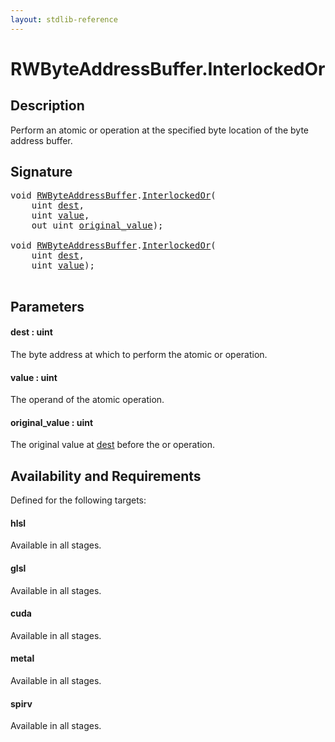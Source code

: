 ```yaml
---
layout: stdlib-reference
---
```


# RWByteAddressBuffer\.InterlockedOr

## Description

Perform an atomic or operation at the specified byte
location of the byte address buffer.



## Signature 

<pre>
<span class="code_keyword">void</span> <a href="../types/rwbyteaddressbuffer-0126d/index.html" class="code_type">RWByteAddressBuffer</a>.<a href="interlockedor-0b.html">InterlockedOr</a>(
    <span class="code_keyword">uint</span> <a href="interlockedor-0b.html#decl-dest" class="code_param">dest</a>,
    <span class="code_keyword">uint</span> <a href="interlockedor-0b.html#decl-value" class="code_param">value</a>,
    <span class="code_keyword">out</span> <span class="code_keyword">uint</span> <a href="interlockedor-0b.html#decl-original_value" class="code_param">original_value</a>);

<span class="code_keyword">void</span> <a href="../types/rwbyteaddressbuffer-0126d/index.html" class="code_type">RWByteAddressBuffer</a>.<a href="interlockedor-0b.html">InterlockedOr</a>(
    <span class="code_keyword">uint</span> <a href="interlockedor-0b.html#decl-dest" class="code_param">dest</a>,
    <span class="code_keyword">uint</span> <a href="interlockedor-0b.html#decl-value" class="code_param">value</a>);

</pre>

## Parameters

####  <a id="decl-dest"></a>dest  : uint
The byte address at which to perform the atomic or operation.

####  <a id="decl-value"></a>value  : uint
The operand of the atomic operation.

####  <a id="decl-original_value"></a>original\_value  : uint
The original value at <span class='code'><a href="interlockedor-0b.html#decl-dest" class="code_param">dest</a></span> before the or operation.


## Availability and Requirements

Defined for the following targets:

#### hlsl
Available in all stages.

#### glsl
Available in all stages.

#### cuda
Available in all stages.

#### metal
Available in all stages.

#### spirv
Available in all stages.



